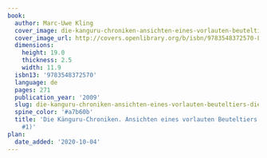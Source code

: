 ```yaml
---
book:
  author: Marc-Uwe Kling
  cover_image: die-kanguru-chroniken-ansichten-eines-vorlauten-beuteltiers-die-kanguru-chroniken-1.jpg
  cover_image_url: http://covers.openlibrary.org/b/isbn/9783548372570-L.jpg
  dimensions:
    height: 19.0
    thickness: 2.5
    width: 11.9
  isbn13: '9783548372570'
  language: de
  pages: 271
  publication_year: '2009'
  slug: die-kanguru-chroniken-ansichten-eines-vorlauten-beuteltiers-die-kanguru-chroniken-1
  spine_color: '#a7b60b'
  title: 'Die Känguru-Chroniken. Ansichten eines vorlauten Beuteltiers (Die Känguru-Chroniken,
    #1)'
plan:
  date_added: '2020-10-04'
---
```

